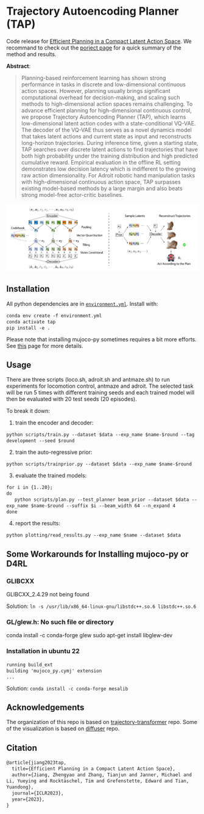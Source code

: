 # Trajectory Autoencoding Planner (TAP)

Code release for [Efficient Planning in a Compact Latent Action Space](https://arxiv.org/abs/2208.10291). We recommand to check out the [porject page](https://sites.google.com/view/latentplan) for a quick summary of the method and results.

**Abstract**:
> Planning-based reinforcement learning has shown strong performance in tasks in discrete and low-dimensional continuous action spaces. However, planning usually brings significant computational overhead for decision-making, and scaling such methods to high-dimensional action spaces remains challenging. To advance efficient planning for high-dimensional continuous control, we propose Trajectory Autoencoding Planner (TAP), which learns low-dimensional latent action codes with a state-conditional VQ-VAE. The decoder of the VQ-VAE thus serves as a novel dynamics model that takes latent actions and current state as input and reconstructs long-horizon trajectories. During inference time, given a starting state, TAP searches over discrete latent actions to find trajectories that have both high probability under the training distribution and high predicted cumulative reward. Empirical evaluation in the offline RL setting demonstrates low decision latency which is indifferent to the growing raw action dimensionality. For Adroit robotic hand manipulation tasks with high-dimensional continuous action space, TAP surpasses existing model-based methods by a large margin and also beats strong model-free actor-critic baselines.

![](img/trainandtest.png)

## Installation
All python dependencies are in [`environment.yml`](environment.yml). Install with:

```
conda env create -f environment.yml
conda activate tap
pip install -e .
```

Please note that installing mujoco-py sometimes requires a bit more efforts. See [this](https://github.com/openai/mujoco-py) page for more details.

## Usage
There are three scripts (loco.sh, adroit.sh and antmaze.sh) to run experiments for locomotion control,
antmaze and adroit.
The selected task will be run 5 times with different training seeds and each trained model will then be evaluated with 20 test seeds (20 episodes).

To break it down:
1. train the encoder and decoder:
```
python scripts/train.py --dataset $data --exp_name $name-$round --tag development --seed $round
```
2. train the auto-regressive prior:
```
python scripts/trainprior.py --dataset $data --exp_name $name-$round
```
3. evaluate the trained models:
```
for i in {1..20};
do
   python scripts/plan.py --test_planner beam_prior --dataset $data --exp_name $name-$round --suffix $i --beam_width 64 --n_expand 4 
done 
```
4. report the results:
```
python plotting/read_results.py --exp_name $name --dataset $data
```


## Some Workarounds for Installing mujoco-py or D4RL
### GLIBCXX
GLIBCXX_2.4.29 not being found

Solution:
`ln -s /usr/lib/x86_64-linux-gnu/libstdc++.so.6 libstdc++.so.6`

### GL/glew.h: No such file or directory

conda install -c conda-forge glew
sudo apt-get install libglew-dev

### Installation in ubuntu 22
```
running build_ext
building 'mujoco_py.cymj' extension
...
```

Solution:
`conda install -c conda-forge mesalib`

## Acknowledgements
The organization of this repo is based on [trajectory-transformer](https://github.com/jannerm/trajectory-transformer) repo. Some of the visualization is based on [diffuser](https://github.com/jannerm/diffuser) repo.

## Citation
```
@article{jiang2023tap,
  title={Efficient Planning in a Compact Latent Action Space},
  author={Jiang, Zhengyao and Zhang, Tianjun and Janner, Michael and Li, Yueying and Rocktäschel, Tim and Grefenstette, Edward and Tian, Yuandong},
  journal={ICLR2023},
  year={2023},
}
```
